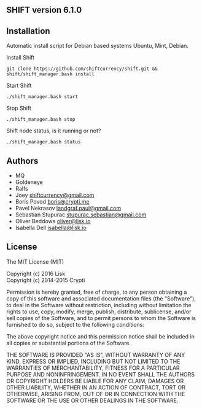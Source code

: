 ## SHIFT version 6.1.0

## Installation

Automatic install script for Debian based systems Ubuntu, Mint, Debian.

Install Shift
```
git clone https://github.com/shiftcurrency/shift.git && shift/shift_manager.bash install
```
Start Shift
```
./shift_manager.bash start
```
Stop Shift
```
./shift_manager.bash stop
```
Shift node status, is it running or not?
```
./shift_manager.bash status
```


## Authors
- MQ <Shift Team>
- Goldeneye <Shift Team>
- Ralfs <Shift Team>
- Joey <shiftcurrency@gmail.com>
- Boris Povod <boris@crypti.me>
- Pavel Nekrasov <landgraf.paul@gmail.com>
- Sebastian Stupurac <stupurac.sebastian@gmail.com>
- Oliver Beddows <oliver@lisk.io>
- Isabella Dell <isabella@lisk.io>

## License

The MIT License (MIT)

Copyright (c) 2016 Lisk  
Copyright (c) 2014-2015 Crypti

Permission is hereby granted, free of charge, to any person obtaining a copy of this software and associated documentation files (the "Software"), to deal in the Software without restriction, including without limitation the rights to use, copy, modify, merge, publish, distribute, sublicense, and/or sell copies of the Software, and to permit persons to whom the Software is furnished to do so, subject to the following conditions:  

The above copyright notice and this permission notice shall be included in all copies or substantial portions of the Software.

THE SOFTWARE IS PROVIDED "AS IS", WITHOUT WARRANTY OF ANY KIND, EXPRESS OR IMPLIED, INCLUDING BUT NOT LIMITED TO THE WARRANTIES OF MERCHANTABILITY, FITNESS FOR A PARTICULAR PURPOSE AND NONINFRINGEMENT. IN NO EVENT SHALL THE AUTHORS OR COPYRIGHT HOLDERS BE LIABLE FOR ANY CLAIM, DAMAGES OR OTHER LIABILITY, WHETHER IN AN ACTION OF CONTRACT, TORT OR OTHERWISE, ARISING FROM, OUT OF OR IN CONNECTION WITH THE SOFTWARE OR THE USE OR OTHER DEALINGS IN THE SOFTWARE.
